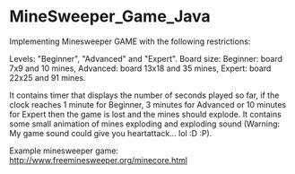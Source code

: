 # MineSweeper_Game_Java
Implementing Minesweeper GAME with the following restrictions:

Levels: "Beginner", "Advanced" and "Expert".
Board size: Beginner: board 7x9 and 10 mines, 
            Advanced: board 13x18 and 35 mines,
            Expert: board 22x25 and 91 mines.

It contains timer that displays the number of seconds played so far, if the clock reaches 1 minute for Beginner, 3 minutes for Advanced or 10 minutes for Expert then the game is lost and the mines should explode.
It contains some small animation of mines exploding and exploding sound (Warning: My game sound could give you heartattack... lol :D :P). 

Example minesweeper game: http://www.freeminesweeper.org/minecore.html
